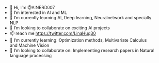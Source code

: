 - 👋 Hi, I’m @AINERD007
- 👀 I’m interested in AI and ML
- 🌱 I’m currently learning AI, Deep learning, Neuralnetwork and specially NLP
- 💞️ I’m looking to collaborate on exciting AI projects
- 📫 reach me https://twitter.com/LinaHuq30
- 🌱 I’m currently learning:
Optimization methods, Multivariate Calculus and Machine Vision
- 👯 I’m looking to collaborate on:
Implementing research papers in Natural language processing
              
<!---
AINERD007/AINERD007 is a ✨ special ✨ repository because its `README.md` (this file) appears on your GitHub profile.
You can click the Preview link to take a look at your changes.
--->
